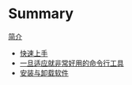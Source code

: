 # Summary

[简介](./index.md)

- [快速上手](./start-using.md)
- [一旦适应就非常好用的命令行工具](./start-using.md)
- [安装与卸载软件](./software-install-uninstall.md)
